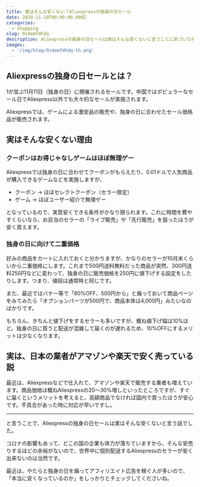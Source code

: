 ```yaml
---
title: 実はそんな安くない？Aliexpressの独身の日セール
date: 2020-11-10T00:00:00.000Z
categories:
  - shopping
slug: 9i4emfdhdq
description: Aliexpressの独身の日セールは実はそんな安くないと言うことに気づいたので、どう言うことかをまとめました。
images:
  - '/img/blog/9i4emfdhdq-th.png'
---
```


## Aliexpressの独身の日セールとは？

1が並ぶ11月11日（独身の日）に開催されるセールです。中国ではポピュラーなセール日でAliexpress以外でも大々的なセールが実施されます。

Aliexpressでは、ゲームによる激安品の販売や、独身の日に合わせたセール価格品が販売されます。

## 実はそんな安くない理由

### クーポンはお得じゃなしゲームはほぼ無理ゲー

Aliexpressでは独身の日に合わせてクーポンがもらえたり、0.01ドルで人気商品が購入できるゲームなどを実施しますが、

- クーポン -> ほぼセレクトクーポン（セラー限定）
- ゲーム -> ほぼユーザー紹介で無理ゲー

となっているので、実質安くできる条件がかなり限られます。これに時間を費やすくらいなら、お目当のセラーの「ライブ販売」や「先行販売」を狙ったほうが安く買えます。

### 独身の日に向けて二重価格

好みの商品をカートに入れておくと分かりますが、かなりのセラーが10月末くらいから二重価格にします。これまで500円送料無料だった商品が突然、300円送料250円などに変わって、独身の日に販売価格を250円に値下げする設定をしたりします。つまり、値段は通常時と同じです。

また、最近ではバナー等で「80%OFF、500円から」と煽っておいて商品ページをみてみたら「オプションパーツが500円で、商品本体は4,000円」みたいなのばかりです。

もちろん、きちんと値下げをするセラーも多いですが、概ね値下げ幅は10%ほど。独身の日に買うと配送が混雑して届くのが遅れるため、10%OFFにするメリットは少なくなります。

## 実は、日本の業者がアマゾンや楽天で安く売っている説

最近は、Aliexpressなどで仕入れて、アマゾンや楽天で販売する業者も増えています。商品価格は概ねAliexpressの20〜30%増しといったところですが、すぐに届くというメリットを考えると、高額商品でなければ国内で買ったほうが安心です。不具合があった時に対応が早いですし。

----

と言うことで、Aliexpressの独身の日セールは実はそんな安くないと言う話でした。

コロナの影響もあって、どこの国の企業も体力が落ちていますから、そんな安売りするほどの余裕がないので、世界中に個別配送するAliexpressのセラーが安く出来ないのは当然です。

最近は、やたらと独身の日を煽ってアフィリエイト広告を稼ぐ人が多いので、「本当に安くなっているのか」をしっかりとチェックしてくださいね。
